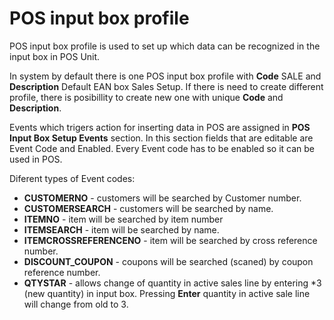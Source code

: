 # POS input box profile

POS input box profile is used to set up which data can be recognized in the input box in POS Unit.

In system by default there is one POS input box profile with **Code** SALE and **Description** Default EAN box Sales Setup. If there is need to create different profile, there is posibillity to create new one with unique **Code** and **Description**.

Events which trigers action for inserting data in POS are assigned in **POS Input Box Setup Events** section. In this section fields that are editable are Event Code and Enabled. Every Event code has to be enabled so it can be used in POS.

Diferent types of Event codes:
- **CUSTOMERNO** - customers will be searched by Customer number.
- **CUSTOMERSEARCH** - customers will be searched by name.
- **ITEMNO** - item will be searched by item number
- **ITEMSEARCH** - item will be searched by name.
- **ITEMCROSSREFERENCENO** - item will be searched by cross reference number.
- **DISCOUNT_COUPON** - coupons will be searched (scaned) by coupon reference number.
- **QTYSTAR** - allows change of quantity in active sales line by entering *3 (new quantity) in input box. Pressing **Enter** quantity in active sale line will change from old to 3.
